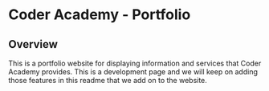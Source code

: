 # Coder Academy - Portfolio

## Overview
This is a portfolio website for displaying information and services that Coder Academy provides. This is a development page and we will keep on adding those features in this readme that we add on to the website.
